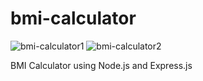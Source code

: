 # bmi-calculator
![bmi-calculator1](https://user-images.githubusercontent.com/44447609/126913102-6a45d7c2-11a0-45f2-86be-e0fb109502d6.PNG)
![bmi-calculator2](https://user-images.githubusercontent.com/44447609/126913103-c8b913ac-0eb5-42c7-943d-6a380431c8d9.PNG)

 BMI Calculator using Node.js and Express.js

